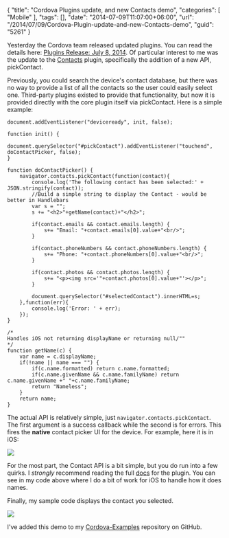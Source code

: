 {
	"title": "Cordova Plugins update, and new Contacts demo",
	"categories": [
		"Mobile"
	],
	"tags": [],
	"date": "2014-07-09T11:07:00+06:00",
	"url": "/2014/07/09/Cordova-Plugin-update-and-new-Contacts-demo",
	"guid": "5261"
}

<p>
Yesterday the Cordova team released updated plugins. You can read the details here: <a href="http://cordova.apache.org/news/2014/07/08/plugins-release.html">Plugins Release: July 8, 2014</a>. Of particular interest to me was the update to the <a href="https://github.com/apache/cordova-plugin-contacts">Contacts</a> plugin, specifically the addition of a new API, pickContact.
</p>
<!--more-->
<p>
Previously, you could search the device's contact database, but there was no way to provide a list of all the contacts so the user could easily select one. Third-party plugins existed to provide that functionality, but now it is provided directly with the core plugin itself via pickContact. Here is a simple example:
</p>

<pre><code class="language-javascript">document.addEventListener(&quot;deviceready&quot;, init, false);

function init() {	
	document.querySelector(&quot;#pickContact&quot;).addEventListener(&quot;touchend&quot;, doContactPicker, false);
}

function doContactPicker() {
	navigator.contacts.pickContact(function(contact){
		console.log(&#x27;The following contact has been selected:&#x27; + JSON.stringify(contact));
		&#x2F;&#x2F;Build a simple string to display the Contact - would be better in Handlebars
		var s = &quot;&quot;;
		s += &quot;&lt;h2&gt;&quot;+getName(contact)+&quot;&lt;&#x2F;h2&gt;&quot;;

		if(contact.emails &amp;&amp; contact.emails.length) {
			s+= &quot;Email: &quot;+contact.emails[0].value+&quot;&lt;br&#x2F;&gt;&quot;;
		}

		if(contact.phoneNumbers &amp;&amp; contact.phoneNumbers.length) {
			s+= &quot;Phone: &quot;+contact.phoneNumbers[0].value+&quot;&lt;br&#x2F;&gt;&quot;;
		}

		if(contact.photos &amp;&amp; contact.photos.length) {
			s+= &quot;&lt;p&gt;&lt;img src=&#x27;&quot;+contact.photos[0].value+&quot;&#x27;&gt;&lt;&#x2F;p&gt;&quot;;
		}

		document.querySelector(&quot;#selectedContact&quot;).innerHTML=s;
	},function(err){
		console.log(&#x27;Error: &#x27; + err);
	});
}

&#x2F;*
Handles iOS not returning displayName or returning null&#x2F;&quot;&quot;
*&#x2F;
function getName(c) {
	var name = c.displayName;
	if(!name || name === &quot;&quot;) {
		if(c.name.formatted) return c.name.formatted;
		if(c.name.givenName &amp;&amp; c.name.familyName) return c.name.givenName +&quot; &quot;+c.name.familyName;
		return &quot;Nameless&quot;;
	}
	return name;
}</code></pre>

<p>
The actual API is relatively simple, just <code>navigator.contacts.pickContact</code>. The first argument is a success callback while the second is for errors. This fires the <strong>native</strong> contact picker UI for the device. For example, here it is in iOS:
</p>

<p>
<img src="http://www.raymondcamden.com/images/Screen Shot 2014-07-09 at 9.31.03 AM.png" />
</p>

<p>
For the most part, the Contact API is a bit simple, but you do run into a few quirks. I <i>strongly</i> recommend reading the full <a href="https://github.com/apache/cordova-plugin-contacts/blob/master/doc/index.md">docs</a> for the plugin. You can see in my code above where I do a bit of work for iOS to handle how it does names.  
</p>

<p>
Finally, my sample code displays the contact you selected.
</p>

<p>
<img src="http://www.raymondcamden.com/images/Screen Shot 2014-07-09 at 9.32.57 AM.png" />
</p>

<p>
I've added this demo to my <a href="https://github.com/cfjedimaster/Cordova-Examples">Cordova-Examples</a> repository on GitHub.
</p>